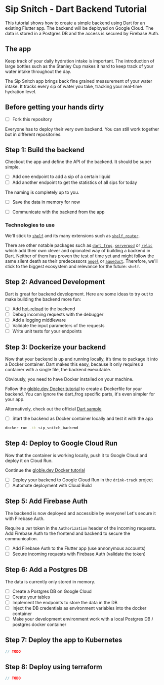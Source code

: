 # Sip Snitch - Dart Backend Tutorial

This tutorial shows how to create a simple backend using Dart for an existing Flutter app.
The backend will be deployed on Google Cloud.
The data is stored in a Postgres DB and the access is secured by Firebase Auth.

## The app

Keep track of your daily hydration intake is important.
The introduction of large bottles such as the Stanley Cup makes it hard to keep track of your water intake throughout the day.

The Sip Snitch app brings back fine grained measurement of your water intake.
It tracks every sip of water you take, tracking your real-time hydration level.

## Before getting your hands dirty

- [ ] Fork this repository

Everyone has to deploy their very own backend.
You can still work together but in different repositories.

## Step 1: Build the backend

Checkout the app and define the API of the backend.
It should be super simple.

- [ ] Add one endpoint to add a sip of a certain liquid
- [ ] Add another endpoint to get the statistics of all sips for today

The naming is completely up to you.

- [ ] Save the data in memory for now

- [ ] Communicate with the backend from the app

### Technologies to use

We'll stick to [`shelf`](https://pub.dev/packages/shelf) and its many extensions such as [`shelf_router`](https://pub.dev/packages/shelf_router).

There are other notable packages such as [`dart_frog`](https://pub.dev/packages/dart_frog), [`serverpod`](https://pub.dev/packages/serverpod) or [`relic`](https://pub.dev/packages/relic) which add their own clever and opionated way of building a backend in Dart.
Neither of them has proven the test of time yet and might follow the same silent death as their predecessors [`angel`](https://github.com/angel-dart/angel) or [`aqueduct`](https://aqueduct.io/).
Therefore, we'll stick to the biggest ecosystem and relevance for the future: `shelf`.

## Step 2: Advanced Development

Dart is great for backend development.
Here are some ideas to try out to make building the backend more fun:

- [ ] Add [hot-reload](https://pub.dev/packages?q=hotreload) to the backend
- [ ] Debug incoming requests with the debugger
- [ ] Add a logging middleware
- [ ] Validate the input parameters of the requests
- [ ] Write unit tests for your endpoints

## Step 3: Dockerize your backend

Now that your backend is up and running locally, it’s time to package it into a Docker container.
Dart makes this easy, because it only requires a container with a single file, the backend executable.

Obviously, you need to have Docker installed on your machine.

Follow the [globle.dev Docker tutorial](https://globe.dev/blog/4-ways-deploy-dart-backend/#containerize-your-dart-backend) to create a Dockerfile for your backend.
You can ignore the dart_frog specific parts, it's even simpler for your app.

Alternatively, check out the official [Dart sample](https://github.com/dart-lang/samples/tree/main/server/simple)

- [ ] Start the backend as Docker container locally and test it with the app

```bash
docker run -it sip_snitch_backend                       
```

## Step 4: Deploy to Google Cloud Run

Now that the container is working locally, push it to Google Cloud and deploy it on Cloud Run.

Continue the [globle.dev Docker tutorial](https://globe.dev/blog/4-ways-deploy-dart-backend/#google-cloud-run--serverless)

- [ ] Deploy your backend to Google Cloud Run in the `drink-track` project
- [ ] Automate deployment with Cloud Build

## Step 5: Add Firebase Auth

The backend is now deployed and accessible by everyone!
Let's secure it with Firebase Auth.

Require a `JWT` token in the `Authorization` header of the incoming requests.
Add Firebase Auth to the frontend and backend to secure the communication.

- [ ] Add Firebase Auth to the Flutter app (use annonymous accounts)
- [ ] Secure incoming requests with Firebase Auth (validate the token)

## Step 6: Add a Postgres DB

The data is currently only stored in memory.

- [ ] Create a Postgres DB on Google Cloud
- [ ] Create your tables
- [ ] Implement the endpoints to store the data in the DB
- [ ] Inject the DB credentials as environment variables into the docker container
- [ ] Make your development environment work with a local Postgres DB / postgres docker container

## Step 7: Deploy the app to Kubernetes

```dart
// TODO
```

## Step 8: Deploy using terraform

```dart
// TODO
```
